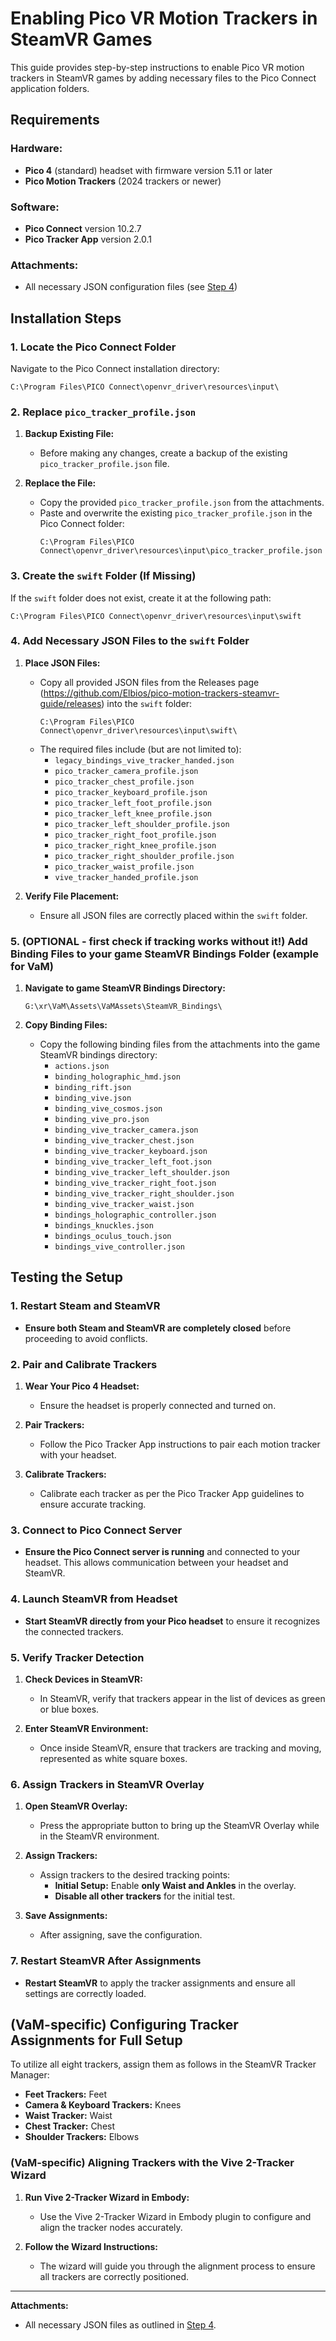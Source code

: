 # Enabling Pico VR Motion Trackers in SteamVR Games

This guide provides step-by-step instructions to enable Pico VR motion trackers in SteamVR games by adding necessary files to the Pico Connect application folders.

## Requirements

### **Hardware:**
- **Pico 4** (standard) headset with firmware version 5.11 or later
- **Pico Motion Trackers** (2024 trackers or newer)

### **Software:**
- **Pico Connect** version 10.2.7
- **Pico Tracker App** version 2.0.1

### **Attachments:**
- All necessary JSON configuration files (see [Step 4](#4-add-necessary-json-files-to-the-swift-folder))

## Installation Steps

### 1. Locate the Pico Connect Folder

Navigate to the Pico Connect installation directory:

```
C:\Program Files\PICO Connect\openvr_driver\resources\input\
```

### 2. Replace `pico_tracker_profile.json`

1. **Backup Existing File:**
   - Before making any changes, create a backup of the existing `pico_tracker_profile.json` file.

2. **Replace the File:**
   - Copy the provided `pico_tracker_profile.json` from the attachments.
   - Paste and overwrite the existing `pico_tracker_profile.json` in the Pico Connect folder:
     ```
     C:\Program Files\PICO Connect\openvr_driver\resources\input\pico_tracker_profile.json
     ```

### 3. Create the `swift` Folder (If Missing)

If the `swift` folder does not exist, create it at the following path:

```
C:\Program Files\PICO Connect\openvr_driver\resources\input\swift
```

### 4. Add Necessary JSON Files to the `swift` Folder

1. **Place JSON Files:**
   - Copy all provided JSON files from the Releases page (https://github.com/Elbios/pico-motion-trackers-steamvr-guide/releases) into the `swift` folder:
     ```
     C:\Program Files\PICO Connect\openvr_driver\resources\input\swift\
     ```
   - The required files include (but are not limited to):
     - `legacy_bindings_vive_tracker_handed.json`
     - `pico_tracker_camera_profile.json`
     - `pico_tracker_chest_profile.json`
     - `pico_tracker_keyboard_profile.json`
     - `pico_tracker_left_foot_profile.json`
     - `pico_tracker_left_knee_profile.json`
     - `pico_tracker_left_shoulder_profile.json`
     - `pico_tracker_right_foot_profile.json`
     - `pico_tracker_right_knee_profile.json`
     - `pico_tracker_right_shoulder_profile.json`
     - `pico_tracker_waist_profile.json`
     - `vive_tracker_handed_profile.json`

2. **Verify File Placement:**
   - Ensure all JSON files are correctly placed within the `swift` folder.

### 5. (OPTIONAL - first check if tracking works without it!) Add Binding Files to your game SteamVR Bindings Folder (example for VaM)

1. **Navigate to game SteamVR Bindings Directory:**
   ```
   G:\xr\VaM\Assets\VaMAssets\SteamVR_Bindings\
   ```

2. **Copy Binding Files:**
   - Copy the following binding files from the attachments into the game SteamVR bindings directory:
     - `actions.json`
     - `binding_holographic_hmd.json`
     - `binding_rift.json`
     - `binding_vive.json`
     - `binding_vive_cosmos.json`
     - `binding_vive_pro.json`
     - `binding_vive_tracker_camera.json`
     - `binding_vive_tracker_chest.json`
     - `binding_vive_tracker_keyboard.json`
     - `binding_vive_tracker_left_foot.json`
     - `binding_vive_tracker_left_shoulder.json`
     - `binding_vive_tracker_right_foot.json`
     - `binding_vive_tracker_right_shoulder.json`
     - `binding_vive_tracker_waist.json`
     - `bindings_holographic_controller.json`
     - `bindings_knuckles.json`
     - `bindings_oculus_touch.json`
     - `bindings_vive_controller.json`

## Testing the Setup

### 1. Restart Steam and SteamVR

- **Ensure both Steam and SteamVR are completely closed** before proceeding to avoid conflicts.

### 2. Pair and Calibrate Trackers

1. **Wear Your Pico 4 Headset:**
   - Ensure the headset is properly connected and turned on.

2. **Pair Trackers:**
   - Follow the Pico Tracker App instructions to pair each motion tracker with your headset.

3. **Calibrate Trackers:**
   - Calibrate each tracker as per the Pico Tracker App guidelines to ensure accurate tracking.

### 3. Connect to Pico Connect Server

- **Ensure the Pico Connect server is running** and connected to your headset. This allows communication between your headset and SteamVR.

### 4. Launch SteamVR from Headset

- **Start SteamVR directly from your Pico headset** to ensure it recognizes the connected trackers.

### 5. Verify Tracker Detection

1. **Check Devices in SteamVR:**
   - In SteamVR, verify that trackers appear in the list of devices as green or blue boxes.

2. **Enter SteamVR Environment:**
   - Once inside SteamVR, ensure that trackers are tracking and moving, represented as white square boxes.

### 6. Assign Trackers in SteamVR Overlay

1. **Open SteamVR Overlay:**
   - Press the appropriate button to bring up the SteamVR Overlay while in the SteamVR environment.

2. **Assign Trackers:**
   - Assign trackers to the desired tracking points:
     - **Initial Setup:** Enable **only Waist and Ankles** in the overlay.
     - **Disable all other trackers** for the initial test.

3. **Save Assignments:**
   - After assigning, save the configuration.

### 7. Restart SteamVR After Assignments

- **Restart SteamVR** to apply the tracker assignments and ensure all settings are correctly loaded.


## (VaM-specific) Configuring Tracker Assignments for Full Setup

To utilize all eight trackers, assign them as follows in the SteamVR Tracker Manager:

- **Feet Trackers:** Feet
- **Camera & Keyboard Trackers:** Knees
- **Waist Tracker:** Waist
- **Chest Tracker:** Chest
- **Shoulder Trackers:** Elbows

### (VaM-specific) Aligning Trackers with the Vive 2-Tracker Wizard

1. **Run Vive 2-Tracker Wizard in Embody:**
   - Use the Vive 2-Tracker Wizard in Embody plugin to configure and align the tracker nodes accurately.

2. **Follow the Wizard Instructions:**
   - The wizard will guide you through the alignment process to ensure all trackers are correctly positioned.

---

**Attachments:**

- All necessary JSON files as outlined in [Step 4](#4-add-necessary-json-files-to-the-swift-folder).
